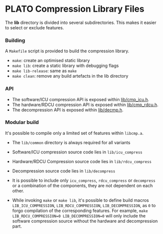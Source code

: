PLATO Compression Library Files
===============================

The __lib__ directory is divided into several subdirectories. This makes it
easier to select or exclude features.

### Building

A `Makefile` script is provided to build the compression library.

- `make`: create an optimised static library
- `make lib`: create a static library with debugging flags
- `make lib-release`: same as `make`
- `make clean`: remove any build artefacts in the lib directory

### API

- The software/ICU compression API is exposed within [lib/cmp_icu.h](cmp_icu.h).
- The hardware/RDCU compression API is exposed within [lib/cmp_rdcu.h](cmp_rdcu.h).
- The decompression API is exposed within [lib/decmp.h](decmp.h).

### Modular build

It's possible to compile only a limited set of features within `libcmp.a`.

- The `lib/common` directory is always required for all variants
- Software/ICU compression source code lies in `lib/icu_compress`
- Hardware/RDCU Compression source code lies in `lib/rdcu_compress`
- Decompression source code lies in `lib/decompress`

- It is possible to include only `icu_compress`, `rdcu_compress` or
  `decompress` or a combination of the components, they are not dependent on
   each other.
- While invoking `make` or `make lib`, it's possible to define build macros
  `LIB_ICU_COMPRESSION`, `LIB_RDCU_COMPRESSION`, `LIB_DECOMPRESSION`, as `0`
  to forgo compilation of the corresponding features. For example,
  `make LIB_RDCU_COMPRESSION=0 LIB_DECOMPRESSION=0` will only include the
  software compression source without the hardware and decompression part.
